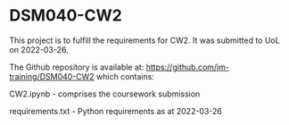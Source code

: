 # DSM040-CW2

This project is to fulfill the requirements for CW2.
It was submitted to UoL on 2022-03-26.

The Github repository is available at: https://github.com/jm-training/DSM040-CW2 which contains:

CW2.ipynb         - comprises the coursework submission

requirements.txt  - Python requirements as at 2022-03-26